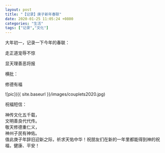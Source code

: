 ```yaml
---
layout: post
title: "【记录】庚子新年春联"
date: 2020-01-25 11:05:24 +0800
categories: "生活"
tags: ["记录","文化"]
---
```


大年初一，记录一下今年的春联：

走正道宠辱不惊

显天理善恶将报

横批：

修德有福

![pic]({{ site.baseurl }}/images/couplets2020.jpg)

祝福短信：

神传文化五千载，<br>
文明善良代代传。<br>
敬天修德重仁义，<br>
神州子民有神佑。<br>
值此庚子年辞旧迎新之际，祈求天佑中华！祝朋友们在新的一年里都能得到神的祝福，健康、平安！
